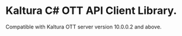 # Kaltura C# OTT API Client Library.
Compatible with Kaltura OTT server version 10.0.0.2 and above.

